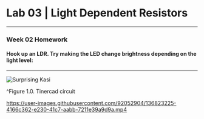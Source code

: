 <h1> Lab 03 | Light Dependent Resistors </h1>
<hr>
<h3> Week 02 Homework </h3>

<h4>Hook up an LDR. Try making the LED change brightness depending on the light level:</h4>
<hr>

![Surprising Kasi](https://user-images.githubusercontent.com/92052904/136822725-6d1202cd-d8fe-4956-a33d-1e6ea5caf0aa.png)
<p>^Figure 1.0. Tinercad circuit</p>



https://user-images.githubusercontent.com/92052904/136823225-4166c362-e230-41c7-aabb-7211e39a9d9a.mp4

